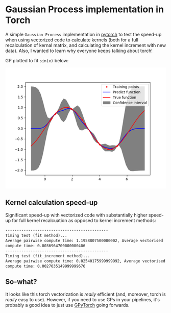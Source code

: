 # Gaussian Process implementation in Torch

A simple `Gaussian Process` implementation in [pytorch](https://pytorch.org/) to test the speed-up when using vectorized code to calculate kernels (both for a full recalculation of kernal matrix, and calculating the kernel increment with new data). Also, I wanted to learn why everyone keeps talking about torch!

GP plotted to fit `sin(x)` below:

![Alt text](./test.png?raw=true)

## Kernel calculation speed-up  

Significant speed-up with vectorized code with substantially higher speed-up for full kernel recalcuation as opposed to kernel increment methods:

```
---------------------------------------------
Timing test (fit method)...
Average pairwise compute time: 1.1958807500000002, Average vectorised compute time: 0.0036964700000000406
---------------------------------------------
Timing test (fit_increment method)...
Average pairwise compute time: 0.02540175999999992, Average vectorised compute time: 0.0027035149999999676
```

## So-what? 

It looks like this torch vectorization is *really* efficient (and, moreover, torch is *really* easy to use). However, if you need to use GPs in your pipelines, it's probably a good idea to just use [GPyTorch](https://gpytorch.ai/) going forwards.
